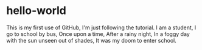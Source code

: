 # hello-world
This is my first use of GitHub, I'm just following the tutorial.
I am a student, I go to school by bus, Once upon a time, After a rainy night, In a foggy day with the sun unseen out of shades,
It was my doom to enter school.
